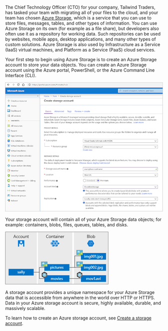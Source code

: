 The Chief Technology Officer (CTO) for your company, Tailwind Traders, has tasked your team with migrating all of your files to the cloud, and your team has chosen [Azure Storage](https://azure.microsoft.com/product-categories/storage), which is a service that you can use to store files, messages, tables, and other types of information. You can use Azure Storage on its own (for example as a file share), but developers also often use it as a repository for working data. Such repositories can be used by websites, mobile apps, desktop applications, and many other types of custom solutions. Azure Storage is also used by Infrastructure as a Service (IaaS) virtual machines, and Platform as a Service (PaaS) cloud services.

Your first step to begin using Azure Storage is to create an Azure Storage account to store your data objects. You can create an Azure Storage account using the Azure portal, PowerShell, or the Azure Command Line Interface (CLI).

[![Screenshot of creating a storage account.](../media/create-storage-account.png)](../media/create-storage-account-expanded.png#lightbox)

Your storage account will contain all of your Azure Storage data objects; for example: containers, blobs, files, queues, tables, and disks.

![Hierarchy of a storage account.](../media/account-container-blob.png)

A storage account provides a unique namespace for your Azure Storage data that is accessible from anywhere in the world over HTTP or HTTPS. Data in your Azure storage account is secure, highly available, durable, and massively scalable.

To learn how to create an Azure storage account, see [Create a storage account](https://docs.microsoft.com/azure/storage/common/storage-account-create).
